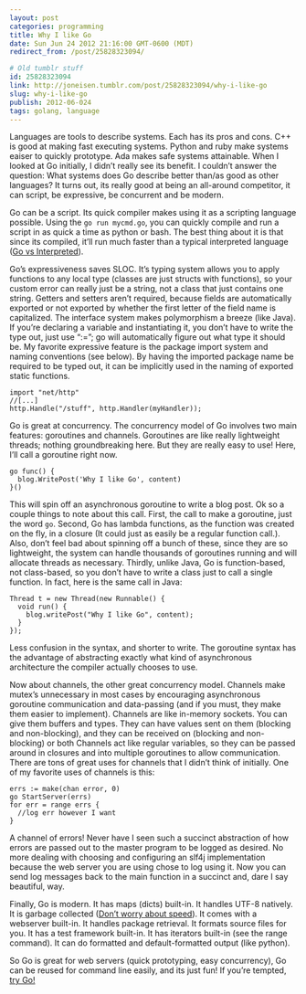 ```yaml
---
layout: post
categories: programming
title: Why I like Go
date: Sun Jun 24 2012 21:16:00 GMT-0600 (MDT)
redirect_from: /post/25828323094/

# Old tumblr stuff
id: 25828323094
link: http://joneisen.tumblr.com/post/25828323094/why-i-like-go
slug: why-i-like-go
publish: 2012-06-024
tags: golang, language
---
```



Languages are tools to describe systems. Each has its pros and cons. C++ is good at making fast executing systems. Python and ruby make systems eaiser to quickly prototype. Ada makes safe systems attainable. When I looked at Go initially, I didn’t really see its benefit. I couldn’t answer the question: What systems does Go describe better than/as good as other languages? It turns out, its really good at being an all-around competitor, it can script, be expressive, be concurrent and be modern.

Go can be a script. Its quick compiler makes using it as a scripting language possible. Using the `go run mycmd.go`, you can quickly compile and run a script in as quick a time as python or bash. The best thing about it is that since its compiled, it’ll run much faster than a typical interpreted language ([Go vs Interpreted](http://shootout.alioth.debian.org/u32/which-programming-languages-are-fastest.php?calc=chart&go=on&yarv=on&python3=on)).

Go’s expressiveness saves SLOC. It’s typing system allows you to apply functions to any local type (classes are just structs with functions), so your custom error can really just be a string, not a class that just contains one string. Getters and setters aren’t required, because fields are automatically exported or not exported by whether the first letter of the field name is capitalized. The interface system makes polymorphism a breeze (like Java). If you’re declaring a variable and instantiating it, you don’t have to write the type out, just use “:=”; go will automatically figure out what type it should be. My favorite expressive feature is the package import system and naming conventions (see below). By having the imported package name be required to be typed out, it can be implicitly used in the naming of exported static functions.

    import "net/http"
    //[...]
    http.Handle("/stuff", http.Handler(myHandler));

Go is great at concurrency. The concurrency model of Go involves two main features: goroutines and channels. Goroutines are like really lightweight threads; nothing groundbreaking here. But they are really easy to use! Here, I’ll call a goroutine right now.

    go func() {
      blog.WritePost('Why I like Go', content)
    }()

This will spin off an asynchronous goroutine to write a blog post. Ok so a couple things to note about this call. First, the call to make a goroutine, just the word `go`. Second, Go has lambda functions, as the function was created on the fly, in a closure (It could just as easily be a regular function call.). Also, don’t feel bad about spinning off a bunch of these, since they are so lightweight, the system can handle thousands of goroutines running and will allocate threads as necessary. Thirdly, unlike Java, Go is function-based, not class-based, so you don’t have to write a class just to call a single function. In fact, here is the same call in Java:

    Thread t = new Thread(new Runnable() {
      void run() {
        blog.writePost("Why I like Go", content);
      }
    });

Less confusion in the syntax, and shorter to write. The goroutine syntax has the advantage of abstracting exactly what kind of asynchronous architecture the compiler actually chooses to use.

Now about channels, the other great concurrency model. Channels make mutex’s unnecessary in most cases by encouraging asynchronous goroutine communication and data-passing (and if you must, they make them easier to implement). Channels are like in-memory sockets. You can give them buffers and types. They can have values sent on them (blocking and non-blocking), and they can be received on (blocking and non-blocking) or both Channels act like regular variables, so they can be passed around in closures and into multiple goroutines to allow communication. There are tons of great uses for channels that I didn’t think of initially. One of my favorite uses of channels is this:

    errs := make(chan error, 0)
    go StartServer(errs)
    for err = range errs {
      //log err however I want
    }

A channel of errors! Never have I seen such a succinct abstraction of how errors are passed out to the master program to be logged as desired. No more dealing with choosing and configuring an slf4j implementation because the web server you are using chose to log using it. Now you can send log messages back to the main function in a succinct and, dare I say beautiful, way.

Finally, Go is modern. It has maps (dicts) built-in. It handles UTF-8 natively. It is garbage collected ([Don’t worry about speed](http://shootout.alioth.debian.org/u32/which-programming-languages-are-fastest.php?calc=chart&gpp=on&java=on&go=on&hipe=on)). It comes with a webserver built-in. It handles package retrieval. It formats source files for you. It has a test framework built-in. It has iterators built-in (see the range command). It can do formatted and default-formatted output (like python).

So Go is great for web servers (quick prototyping, easy concurrency), Go can be reused for command line easily, and its just fun! If you’re tempted, [try Go!](http://golang.org)
